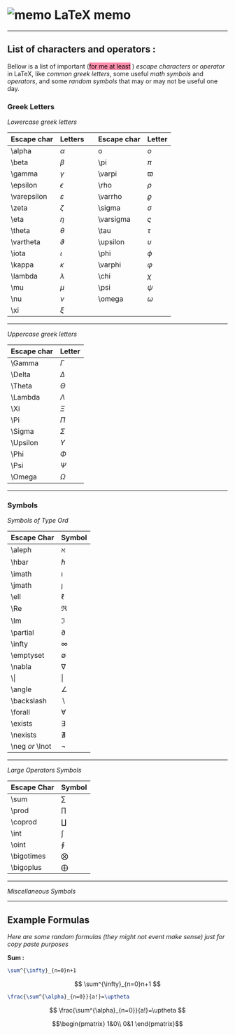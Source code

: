 # ![memo](https://github.githubassets.com/images/icons/emoji/unicode/1f4dd.png) LaTeX memo

---
## List of characters and operators :

Bellow is a list of important (<mark style="background: #FF5582A6;">for me at least</mark> ) *escape characters* or *operator* in LaTeX, like *common greek letters*, some useful *math symbols* and *operators*, and some *random symbols* that may or may not be useful one day.
### Greek Letters

*Lowercase greek letters*

| Escape char  | Letters       |     | Escape char | Letter      | 
|:------------ |:------------- | --- |:----------- |:----------- |
| \\alpha      | $\alpha$      |     | o           | $o$         |
| \\beta       | $\beta$       |     | \\pi        | $\pi$       |
| \\gamma      | $\gamma$      |     | \\varpi     | $\varpi$    |
| \\epsilon    | $\epsilon$    |     | \\rho       | $\rho$      |
| \\varepsilon | $\varepsilon$ |     | \\varrho    | $\varrho$   |
| \\zeta       | $\zeta$       |     | \\sigma     | $\sigma$    |
| \\eta        | $\eta$        |     | \\varsigma  | $\varsigma$ |
| \\theta      | $\theta$      |     | \\tau       | $\tau$      |
| \\vartheta   | $\vartheta$   |     | \\upsilon   | $\upsilon$  |
| \\iota       | $\iota$       |     | \\phi       | $\phi$      |
| \\kappa      | $\kappa$      |     | \\varphi    | $\varphi$   |
| \\lambda     | $\lambda$     |     | \\chi       | $\chi$      |
| \\mu         | $\mu$         |     | \\psi       | $\psi$      |
| \\nu         | $\nu$         |     | \\omega     | $\omega$    |
| \\xi         | $\xi$         |     |             |             |

---

*Uppercase greek letters*


| Escape char | Letter     | 
| ----------- | ---------- |
| \\Gamma     | $\Gamma$   |
| \\Delta     | $\Delta$   |
| \\Theta     | $\Theta$   |
| \\Lambda    | $\Lambda$  |
| \\Xi        | $\Xi$      |
| \\Pi        | $\Pi$      |
| \\Sigma     | $\Sigma$   |
| \\Upsilon   | $\Upsilon$ |
| \\Phi       | $\Phi$     |
| \\Psi       | $\Psi$     |
| \\Omega     | $\Omega$   |

--- 
### Symbols

*Symbols of Type Ord*

| Escape Char       | Symbol      |
| ----------------- | ------------ |
| \\aleph           | $\aleph$     |
| \\hbar            | $\hbar$      |
| \\imath           | $\imath$     |
| \\jmath           | $\jmath$     |
| \\ell             | $\ell$       |
| \\Re              | $\Re$        |
| \\Im              | $\Im$        |
| \\partial         | $\partial$   |
| \\infty           | $\infty$     |
| \\emptyset        | $\emptyset$  |
| \\nabla           | $\nabla$     |
| \\\|              | $\|$         |
| \\angle           | $\angle$     |
| \\backslash       | $\backslash$ |
| \\forall          | $\forall$    |
| \\exists          | $\exists$    |
| \\nexists         | $\nexists$   |
| \\neg *or* \\lnot | $\lnot$      |

---
*Large Operators Symbols*

| Escape Char | Symbol       |
| ----------- | ------------ |
| \\sum       | $\sum$       |
| \\prod      | $\prod$      |
| \\coprod    | $\coprod$    |
| \\int       | $\int$       |
| \\oint      | $\oint$      |
| \\bigotimes | $\bigotimes$ |
| \\bigoplus  | $\bigoplus$  |


---

*Miscellaneous Symbols*

---

## Example Formulas

*Here are some random formulas (they might not event make sense) just for copy paste purposes*

**Sum :**
```LaTeX
\sum^{\infty}_{n=0}n+1
```
$$
\sum^{\infty}_{n=0}n+1
$$
```LaTeX
\frac{\sum^{\alpha}_{n=0}}{a!}=\uptheta
```
$$
\frac{\sum^{\alpha}_{n=0}}{a!}=\uptheta
$$

$$\begin{pmatrix}
1&0\\
0&1
\end{pmatrix}$$
